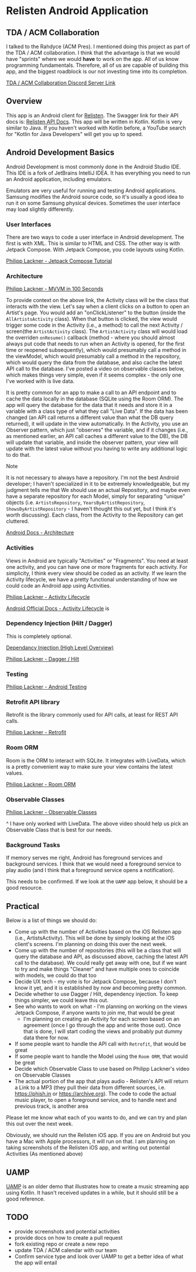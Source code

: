 # Relisten Android Application

## TDA / ACM Collaboration

I talked to the Rahdyce (ACM Pres). I mentioned doing this project as part of the TDA / ACM collaboration. I think that the advantage
is that we would have "sprints" where we would **have** to work on the app. All of us know programming fundamentals. Therefore, all of us
are capable of building this app, and the biggest roadblock is our not investing time into its completion.

[TDA / ACM Collaboration Discord Server Link](https://discord.gg/ZBbnnvs6)

## Overview

This app is an Android client for [Relisten](https://relisten.net/). 
The Swagger link for their API docs is: [Relisten API Docs](https://api.relisten.net/api-docs/index.html). This app will be written in
Kotlin. Kotlin is very similar to Java. If you haven't worked with Kotlin before, a YouTube search for "Kotlin for Java Developers"
will get you up to speed.

## Android Development Basics

Android Development is most commonly done in the Android Studio IDE. This IDE is a fork of JetBrains IntelliJ IDEA.
It has everything you need to run an Android application, including emulators.

Emulators are very useful for running and testing Android applications. Samsung modifies the Android source code, so it's usually
a good idea to run it on some Samsung physical devices. Sometimes the user interface may load slightly differently.

### User Interfaces

There are two ways to code a user interface in Android development. The first is with XML. This is similar to HTML and CSS.
The other way is with Jetpack Compose. With Jetpack Compose, you code layouts using Kotlin. 

[Philipp Lackner - Jetpack Compose Tutorial](https://www.youtube.com/watch?v=6_wK_Ud8--0)

### Architecture

[Philipp Lackner - MVVM in 100 Seconds](https://www.youtube.com/watch?v=-xTqfilaYow)

To provide context on the above link, the Activity class will be the class that interacts with the view. Let's say when a client clicks on a button to open an Artist's page. You would add an "onClickListener" to the button (inside the `AllArtistsActivity` class).
When that button is clicked, the view would trigger some code in the Activity (i.e., a method) to call the next Activity / screen(the `ArtistActivity` class). The `ArtistActivity` class will
would load the overriden `onResume()` callback (method - where you should almost always put code that needs to run when an Activity is opened, for the first time or reopened subsequently), which would presumably call a method in the viewModel, which would presumably call a method in the repository, which would query the data from
the database, and also cache the latest API call to the database. I've posted a video on observable classes below, which makes things very simple, even if it seems complex - the only one I've worked with is live data. 

It is pretty common for an app to make a call to an API endpoint and to cache the data locally in the database (SQLite using the Room ORM). The app will query the
database for the data that it needs and store it in a variable with a class type of what they call "Live Data". If the data has been changed (an API call returns a different value than what the DB query returned), it will update in the view automatically. In the Activity, you use an Observer pattern, which just
"observes" the variable, and if it changes (i.e., as mentioned earlier, an API call caches a different value to the DB), the DB will update that variable, and inside the observer pattern, your view will update with the latest value without you having to write any additional logic to do that.


>[!NOTE]
>It is not necessary to always have a repository. I'm not the best Android developer; I haven't specialized in it to be extremely knowledgeable, but my judgment tells me that
We should use an actual Repository, and maybe even have a separate repository for each Model, simply for separating "unique" objects (i.e. `ArtistsRepository`, `YearsByArtistRepository`, `ShowsByArtistRepository` - I haven't thought this out yet, but I think it's worth discussing). Each class, from the Activity to the Repository can get cluttered.

[Android Docs - Architecture](https://developer.android.com/topic/architecture)

### Activities

Views in Android are typically "Activities" or "Fragments". You need at least one activity, and you can have one or more fragments for
each activity. For simplicity, I think every view should be coded as an activity. If we learn the Activity lifecycle, we have a pretty functional understanding of how we could code an Android app using Activities.

[Philipp Lackner - Activity Lifecycle](https://www.youtube.com/watch?v=SJw3Nu_h8kk)

[Android Official Docs - Activity Lifecycle](https://developer.android.com/guide/components/activities/activity-lifecycle) is

### Dependency Injection (Hilt / Dagger)

This is completely optional.

[Dependancy Injection (High Level Overview)](https://www.youtube.com/watch?v=tYZd8hserms)

[Philipp Lackner - Dagger / Hilt](https://www.youtube.com/watch?v=bbMsuI2p1DQ)

### Testing

[Philipp Lackner - Android Testing](https://www.youtube.com/watch?v=nDCCwyS0_MQ)

### Retrofit API library 

Retrofit is the library commonly used for API calls, at least for REST API calls. 

[Philipp Lackner - Retrofit](https://www.youtube.com/watch?v=t6Sql3WMAnk)

### Room ORM

Room is the ORM to interact with SQLite. It integrates with LiveData, which is a pretty convenient way to make sure your view contains
the latest values. 

[Philipp Lackner - Room ORM](https://www.youtube.com/watch?v=bOd3wO0uFr8)

### Observable Classes

[Philipp Lackner - Observable Classes](https://www.youtube.com/watch?v=6Jc6-INantQ)

^ I have only worked with LiveData. The above video should help us pick an Observable Class that is best for our needs.

### Background Tasks

If memory serves me right, Android has foreground services and background services. I think that we would need a foreground service to play audio (and I think that a foreground service opens a notification).

This needs to be confirmed. If we look at the `UAMP` app below, it should be a good resource.

## Practical

Below is a list of things we should do:

- Come up with the number of Activities based on the iOS Relisten app (i.e., ArtistsActivity). This will be done by simply looking at the iOS client's screens. I'm planning on doing this over the next week. 
- Come up with the number of repositories (this will be a class that will query the database and API, as discussed above, caching the latest API call to the database). We could really get away with one, but if we want to try and make things "Cleaner" and have multiple ones to coincide with models, we could do that too
- Decide UX tech - my vote is for Jetpack Compose, because I don't know it yet, and it is established by now and becoming pretty common. 
- Decide whether to use Dagger / Hilt, dependency injection. To keep things simpler, we could leave this out.
- See who wants to work on what - I'm planning on working on the views Jetpack Compose, if anyone wants to join me, that would be great
  - I'm planning on creating an Activity for each screen based on an agreement (once I go through the app and write those out). Once that is done, I will start coding the views and probably put dummy data there for now.
- If some people want to handle the API call with `Retrofit`, that would be great 
- If some people want to handle the Model using the `Room ORM`, that would be great
- Decide which Observable Class to use based on Philipp Lackner's video on Observable Classes
- The actual portion of the app that plays audio - Relisten's API will return a Link to a MP3 (they pull their data from different sources, i.e. https://phish.in or https://archive.org). The code to code the actual music player, to open a foreground service, and to handle next and previous track, is another area 

Please let me know what each of you wants to do, and we can try and plan this out over the next week.

Obviously, we should run the Relisten iOS app. If you are on Android but you have a Mac with Apple processors, it will run on that. I am planning on taking screenshots
of the Relisten iOS app, and writing out potential Activities (As mentioned above)

## UAMP

[UAMP](https://github.com/android/uamp/blob/main/docs%2FFullGuide.md) is an older demo that illustrates how to create a music streaming app using
Kotlin. It hasn't received updates in a while, but it should still be a good reference.

## TODO
- provide screenshots and potential activities
- provide docs on how to create a pull request
- fork existing repo or create a new repo
- update TDA / ACM calendar with our team
- Confirm service type and look over UAMP to get a better idea of what the app will entail

